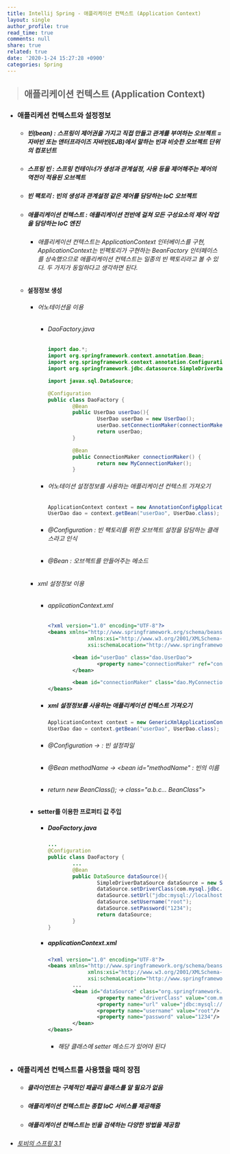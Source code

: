 ```yaml
---
title: Intellij Spring - 애플리케이션 컨텍스트 (Application Context)
layout: single
author_profile: true
read_time: true
comments: null
share: true
related: true
date: '2020-1-24 15:27:28 +0900'
categories: Spring
---
```


> ## 애플리케이션 컨텍스트 (Application Context)


* ### 애플리케션 컨텍스트와 설정정보
	* ##### 빈(bean) : 스프링이 제어권을 가지고 직접 만들고 관계를 부여하는 오브젝트 = 자바빈 또는 앤터프라이즈 자바빈(EJB)에서 말하는 빈과 비슷한 오브젝트 단위의 컴포넌트
	* ##### 스프링 빈 : 스프링 컨테이너가 생성과 관계설정, 사용 등을 제어해주는 제어의 역전이 적용된 오브젝트
	* ##### 빈 팩토리 : 빈의 생성과 관계설정 같은 제어를 담당하는 IoC 오브젝트 
	* ##### 애플리케이션 컨텍스트 : 애플리케이션 전반에 걸쳐 모든 구성요소의 제어 작업을 담당하는 IoC 엔진
		* ###### 애플리케이션 컨텍스트는 ApplicationContext 인터베이스를 구현, ApplicationContext는 빈펙토리가 구현하는 BeanFactory 인터페이스를 상속했으므로 애플리케이션 컨텍스트는 일종의 빈 팩토리라고 볼 수 있다. 두 가지가 동일하다고 생각하면 된다.
	* #### 설정정보 생성
		* ###### 어노테이션을 이용
			* ###### DaoFactory.java
				```java
				import dao.*;
				import org.springframework.context.annotation.Bean;
				import org.springframework.context.annotation.Configuration;
				import org.springframework.jdbc.datasource.SimpleDriverDataSource;

				import javax.sql.DataSource;

				@Configuration
				public class DaoFactory {
						@Bean
						public UserDao userDao(){
								UserDao userDao = new UserDao();
								userDao.setConnectionMaker(connectionMaker());
								return userDao;
						}

						@Bean
						public ConnectionMaker connectionMaker() {
								return new MyConnectionMaker();
						}			
				```
				
			* ###### 어노테이션 설정정보를 사용하는 애플리케이션 컨텍스트 가져오기
				```java
				ApplicationContext context = new AnnotationConfigApplicationContext((DaoFactory.class));
				UserDao dao = context.getBean("userDao", UserDao.class);				
				```
			* ###### @Configuration : 빈 팩토리를 위한 오브젝트 설정을 담담하는 클래스라고 인식
			* ###### @Bean : 오브젝트를 만들어주는 메소드
		*  ###### xml 설정정보 이용
			*  ###### applicationContext.xml
				```xml
				<?xml version="1.0" encoding="UTF-8"?>
				<beans xmlns="http://www.springframework.org/schema/beans"
							 xmlns:xsi="http://www.w3.org/2001/XMLSchema-instance"
							 xsi:schemaLocation="http://www.springframework.org/schema/beans http://www.springframework.org/schema/beans/spring-beans.xsd">

						<bean id="userDao" class="dao.UserDao">
								<property name="connectionMaker" ref="connectionMaker"/>
						</bean>

						<bean id="connectionMaker" class="dao.MyConnectionMaker"/>
				</beans>
				```
			* ##### xml 설정정보를 사용하는 애플리케이션 컨텍스트 가져오기
				```java
				ApplicationContext context = new GenericXmlApplicationContext("applicationContext.xml");
				UserDao dao = context.getBean("userDao", UserDao.class);				
				```
			* ###### @Configuration -> <beans> : 빈 설정파일
			* ###### @Bean methodName -> <bean id="methodName" : 빈의 이름
			* ###### return new BeanClass(); -> class="a.b.c... BeanClass">
		* #### setter를 이용한 프로퍼티 값 주입
			* ##### DaoFactory.java
				```java
				...
				@Configuration
				public class DaoFactory {				
						...
						@Bean
						public DataSource dataSource(){
								SimpleDriverDataSource dataSource = new SimpleDriverDataSource();
								dataSource.setDriverClass(com.mysql.jdbc.Driver.class);
								dataSource.setUrl("jdbc:mysql://localhost:3306/SPRING");
								dataSource.setUsername("root");
								dataSource.setPassword("1234");
								return dataSource;
						}
				}
				```
			* ##### applicationContext.xml
				```xml
				<?xml version="1.0" encoding="UTF-8"?>
				<beans xmlns="http://www.springframework.org/schema/beans"
							 xmlns:xsi="http://www.w3.org/2001/XMLSchema-instance"
							 xsi:schemaLocation="http://www.springframework.org/schema/beans http://www.springframework.org/schema/beans/spring-beans.xsd">
						...
						<bean id="dataSource" class="org.springframework.jdbc.datasource.SimpleDriverDataSource">
								<property name="driverClass" value="com.mysql.jdbc.Driver"/>
								<property name="url" value="jdbc:mysql://localhost:3306/SPRING?useSSL=false"/>
								<property name="username" value="root"/>
								<property name="password" value="1234"/>
						</bean>
				</beans>
				```
				* ###### 해당 클래스에 setter 메소드가 있어야 된다
* ### 애플리케션 컨텍스트를 사용했을 때의 장점
	* ##### 클라이언트는 구체적인 패곹리 클래스를 알 필요가 없음
	* ##### 애플리케이션 컨텍스트는 종합 IoC 서비스를 제공해줌
	* ##### 애플리케이션 컨텍스트는 빈을 검색하는 다양한 방법을 제공함

* ###### [토비의 스프링 3.1]


[토비의 스프링 3.1]: https://book.naver.com/bookdb/book_detail.nhn?bid=7006516